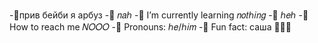 -🐛прив бейби я арбуз 
-🐛 𝑛𝑎ℎ
-🐛 I’m currently learning 𝑛𝑜𝑡ℎ𝑖𝑛𝑔
-🐛 ℎ𝑒ℎ
-🐛 How to reach me 𝑁𝑂𝑂𝑂
-🐛 Pronouns: ℎ𝑒/ℎ𝑖𝑚
-🐛 Fun fact: саша 🐛🐛🐛

<!---
watermeloonn/watermeloonn is a ✨ special ✨ repository because its `README.md` (this file) appears on your GitHub profile.
You can click the Preview link to take a look at your changes.
--->
